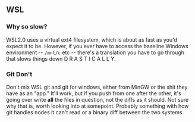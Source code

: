 ## WSL

### Why so slow?

WSL2.0 uses a virtual ext4 filesystem, which is about as fast as you'd expect it to be. However, if you ever have to access the baseline Windows environment -- ```/mnt/c``` etc -- there's a translation you have to go through that slows things down D R A S T I C A L L Y. 

### Git Don't

Don't mix WSL git and git for windows, either from MinGW or the shit they have as an "app." It'll work, but if you push from one after the other, it's going over write __all__ the files in question, not the diffs as it should. Not sure why that is, worth looking into at somepoint. Probably something with how git handles nodes it can't read or a binary diff between the two systems. 